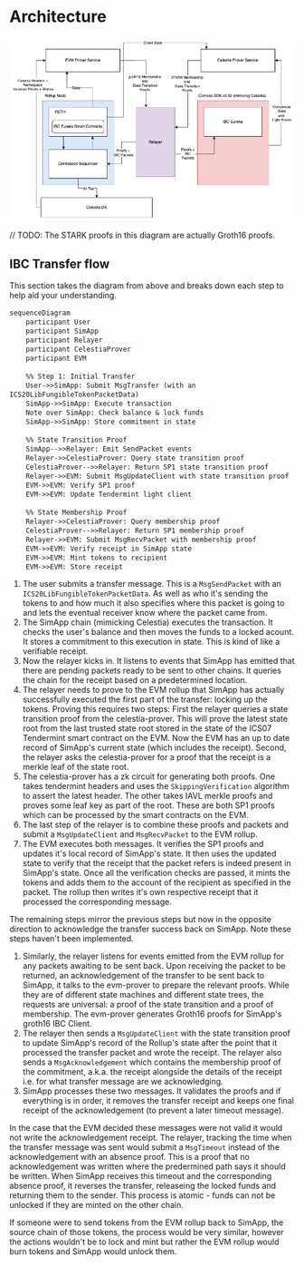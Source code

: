 # Architecture

![mvp-zk-accounts](./images/mvp-zk-accounts.png)

// TODO: The STARK proofs in this diagram are actually Groth16 proofs.

## IBC Transfer flow

This section takes the diagram from above and breaks down each step to help aid your understanding.

```mermaid
sequenceDiagram
    participant User
    participant SimApp
    participant Relayer
    participant CelestiaProver
    participant EVM

    %% Step 1: Initial Transfer
    User->>SimApp: Submit MsgTransfer (with an ICS20LibFungibleTokenPacketData)
    SimApp->>SimApp: Execute transaction
    Note over SimApp: Check balance & lock funds
    SimApp->>SimApp: Store commitment in state

    %% State Transition Proof
    SimApp-->>Relayer: Emit SendPacket events
    Relayer->>CelestiaProver: Query state transition proof
    CelestiaProver-->>Relayer: Return SP1 state transition proof
    Relayer->>EVM: Submit MsgUpdateClient with state transition proof
    EVM->>EVM: Verify SP1 proof
    EVM->>EVM: Update Tendermint light client

    %% State Membership Proof
    Relayer->>CelestiaProver: Query membership proof
    CelestiaProver-->>Relayer: Return SP1 membership proof
    Relayer->>EVM: Submit MsgRecvPacket with membership proof
    EVM->>EVM: Verify receipt in SimApp state
    EVM->>EVM: Mint tokens to recipient
    EVM->>EVM: Store receipt
```

1. The user submits a transfer message. This is a `MsgSendPacket` with an `ICS20LibFungibleTokenPacketData`. As well as who it's sending the tokens to and how much it also specifies where this packet is going to and lets the eventual receiver know where the packet came from.
1. The SimApp chain (mimicking Celestia) executes the transaction. It checks the user's balance and then moves the funds to a locked acount. It stores a commitment to this execution in state. This is kind of like a verifiable receipt.
1. Now the relayer kicks in. It listens to events that SimApp has emitted that there are pending packets ready to be sent to other chains. It queries the chain for the receipt based on a predetermined location.
1. The relayer needs to prove to the EVM rollup that SimApp has actually successfully executed the first part of the transfer: locking up the tokens. Proving this requires two steps: First the relayer queries a state transition proof from the celestia-prover. This will prove the latest state root from the last trusted state root stored in the state of the ICS07 Tendermint smart contract on the EVM. Now the EVM has an up to date record of SimApp's current state (which includes the receipt). Second, the relayer asks the celestia-prover for a proof that the receipt is a merkle leaf of the state root.
1. The celestia-prover has a zk circuit for generating both proofs. One takes tendermint headers and uses the `SkippingVerification` algorithm to assert the latest header. The other takes IAVL merkle proofs and proves some leaf key as part of the root. These are both SP1 proofs which can be processed by the smart contracts on the EVM.
1. The last step of the relayer is to combine these proofs and packets and submit a `MsgUpdateClient` and `MsgRecvPacket` to the EVM rollup.
1. The EVM executes both messages. It verifies the SP1 proofs and updates it's local record of SimApp's state. It then uses the updated state to verify that the receipt that the packet refers is indeed present in SimApp's state. Once all the verification checks are passed, it mints the tokens and adds them to the account of the recipient as specified in the packet. The rollup then writes it's own respective receipt that it processed the corresponding message.

The remaining steps mirror the previous steps but now in the opposite direction to acknowledge the transfer success back on SimApp. Note these steps haven't been implemented.

1. Similarly, the relayer listens for events emitted from the EVM rollup for any packets awaiting to be sent back. Upon receiving the packet to be returned, an acknowledgement of the transfer to be sent back to SimApp, it talks to the evm-prover to prepare the relevant proofs. While they are of different state machines and different state trees, the requests are universal: a proof of the state transition and a proof of membership. The evm-prover generates Groth16 proofs for SimApp's groth16 IBC Client.
1. The relayer then sends a `MsgUpdateClient` with the state transition proof to update SimApp's record of the Rollup's state after the point that it processed the transfer packet and wrote the receipt. The relayer also sends a `MsgAcknowledgement` which contains the membership proof of the commitment, a.k.a. the receipt alongside the details of the receipt i.e. for what transfer message are we acknowledging.
1. SimApp processes these two messages. It validates the proofs and if everything is in order, it removes the transfer receipt and keeps one final receipt of the acknowledgement (to prevent a later timeout message).

In the case that the EVM decided these messages were not valid it would not write the acknowledgement receipt. The relayer, tracking the time when the transfer message was sent would submit a `MsgTimeout` instead of the acknowledgement with an absence proof. This is a proof that no acknowledgement was written where the predermined path says it should be written. When SimApp receives this timeout and the corresponding absence proof, it reverses the transfer, releaseing the locked funds and returning them to the sender. This process is atomic - funds can not be unlocked if they are minted on the other chain.

If someone were to send tokens from the EVM rollup back to SimApp, the source chain of those tokens, the process would be very similar, however the actions wouldn't be to lock and mint but rather the EVM rollup would burn tokens and SimApp would unlock them.
